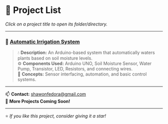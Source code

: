 # 🚀 Project List  

_Click on a project title to open its folder/directory._  

---

### 🌿 [Automatic Irrigation System](https://github.com/superguine/Random_Projects/tree/main/AIS)  
> 💧 **Description:** An Arduino-based system that automatically waters plants based on soil moisture levels.  
> ⚙️ **Components Used:** Arduino UNO, Soil Moisture Sensor, Water Pump, Transistor, LED, Resistors, and connecting wires.  
> 🧠 **Concepts:** Sensor interfacing, automation, and basic control systems.  

---

📫 **Contact:** [shawonfedora@gmail.com](mailto:shawonfedora@gmail.com)  
🔗 **More Projects Coming Soon!**  

---

⭐ _If you like this project, consider giving it a star!_  
